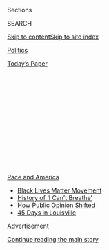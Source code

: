 <div id="app">

<div>

<div>

<div>

<div class="NYTAppHideMasthead css-1q2w90k e1suatyy0">

<div class="section css-ui9rw0 e1suatyy2">

<div class="css-eph4ug er09x8g0">

<div class="css-6n7j50">

</div>

<span class="css-1dv1kvn">Sections</span>

<div class="css-10488qs">

<span class="css-1dv1kvn">SEARCH</span>

</div>

[Skip to content](#site-content)[Skip to site
index](#site-index)

</div>

<div id="masthead-section-label" class="css-1wr3we4 eaxe0e00">

[Politics](https://www.nytimes3xbfgragh.onion/section/politics)

</div>

<div class="css-10698na e1huz5gh0">

</div>

</div>

<div id="masthead-bar-one" class="section hasLinks css-15hmgas e1csuq9d3">

<div class="css-uqyvli e1csuq9d0">

</div>

<div class="css-1uqjmks e1csuq9d1">

</div>

<div class="css-9e9ivx">

[](https://myaccount.nytimes3xbfgragh.onion/auth/login?response_type=cookie&client_id=vi)

</div>

<div class="css-1bvtpon e1csuq9d2">

[Today’s
Paper](https://www.nytimes3xbfgragh.onion/section/todayspaper)

</div>

</div>

</div>

</div>

<div data-aria-hidden="false">

<div id="site-content" data-role="main">

<div>

<div class="css-1aor85t" style="opacity:0.000000001;z-index:-1;visibility:hidden">

<div class="css-1hqnpie">

<div class="css-epjblv">

<span class="css-17xtcya">[Politics](/section/politics)</span><span class="css-x15j1o">|</span><span class="css-fwqvlz">Cori
Bush Defeats William Lacy Clay in a Show of Progressive
Might</span>

</div>

<div class="css-k008qs">

<div class="css-1iwv8en">

<span class="css-18z7m18"></span>

<div>

</div>

</div>

<span class="css-1n6z4y">https://nyti.ms/3gu42N3</span>

<div class="css-1705lsu">

<div class="css-4xjgmj">

<div class="css-4skfbu" data-role="toolbar" data-aria-label="Social Media Share buttons, Save button, and Comments Panel with current comment count" data-testid="share-tools">

  - 
  - 
  - 
  - 
    
    <div class="css-6n7j50">
    
    </div>

  - 

</div>

</div>

</div>

</div>

</div>

</div>

<div id="NYT_TOP_BANNER_REGION" class="css-13pd83m">

<div>

<div id="styln-prism-menu-1590763508878" class="section interactive-content interactive-size-medium css-1edisqu">

<div class="css-17ih8de interactive-body">

<div id="scroll-container" class="css-1gj85ro">

[<span class="styln-title-wrap"><span class="css-1pje3qr">Race
and</span><span class="css-1pje3qr">
America</span></span>](https://www.nytimes3xbfgragh.onion/news-event/george-floyd-protests-minneapolis-new-york-los-angeles?action=click&pgtype=Article&state=default&region=TOP_BANNER&context=storylines_menu)

  - [Black Lives Matter
    Movement](https://www.nytimes3xbfgragh.onion/interactive/2020/07/03/us/george-floyd-protests-crowd-size.html?action=click&pgtype=Article&state=default&region=TOP_BANNER&context=storylines_menu)
  - [History of ‘I Can’t
    Breathe’](https://www.nytimes3xbfgragh.onion/interactive/2020/06/28/us/i-cant-breathe-police-arrest.html?action=click&pgtype=Article&state=default&region=TOP_BANNER&context=storylines_menu)
  - [How Public Opinion
    Shifted](https://www.nytimes3xbfgragh.onion/interactive/2020/06/10/upshot/black-lives-matter-attitudes.html?action=click&pgtype=Article&state=default&region=TOP_BANNER&context=storylines_menu)
  - [45 Days in
    Louisville](https://www.nytimes3xbfgragh.onion/interactive/2020/07/16/us/black-lives-matter-protests-louisville-breonna-taylor.html?action=click&pgtype=Article&state=default&region=TOP_BANNER&context=storylines_menu)

</div>

</div>

</div>

</div>

</div>

<div id="top-wrapper" class="css-1sy8kpn">

<div id="top-slug" class="css-l9onyx">

Advertisement

</div>

[Continue reading the main
story](#after-top)

<div class="ad top-wrapper" style="text-align:center;height:100%;display:block;min-height:250px">

<div id="top" class="place-ad" data-position="top" data-size-key="top">

</div>

</div>

<div id="after-top">

</div>

</div>

<div>

<div id="sponsor-wrapper" class="css-1hyfx7x">

<div id="sponsor-slug" class="css-19vbshk">

Supported by

</div>

[Continue reading the main
story](#after-sponsor)

<div id="sponsor" class="ad sponsor-wrapper" style="text-align:center;height:100%;display:block">

</div>

<div id="after-sponsor">

</div>

</div>

<div class="css-186x18t">

</div>

<div class="css-1vkm6nb ehdk2mb0">

# Cori Bush Defeats William Lacy Clay in a Show of Progressive Might

</div>

The upset of the veteran congressman from St. Louis sent tremors though
the Democratic establishment in Missouri and Washington, D.C.

<div class="css-79elbk" data-testid="photoviewer-wrapper">

<div class="css-z3e15g" data-testid="photoviewer-wrapper-hidden">

</div>

<div class="css-1a48zt4 ehw59r15" data-testid="photoviewer-children">

![<span class="css-16f3y1r e13ogyst0" data-aria-hidden="true">If elected
to the House in November, Cori Bush would be the first Black woman to
represent Missouri in
Congress. </span><span class="css-cnj6d5 e1z0qqy90" itemprop="copyrightHolder"><span class="css-1ly73wi e1tej78p0">Credit...</span><span><span>Michael
B. Thomas/Getty
Images</span></span></span>](https://static01.graylady3jvrrxbe.onion/images/2020/08/04/us/politics/04dc-missouri/merlin_175282206_c754feb4-7f16-41f4-9232-4642cdb3d8c3-articleLarge.jpg?quality=75&auto=webp&disable=upscale)

</div>

</div>

<div class="css-18e8msd">

<div class="css-vp77d3 epjyd6m0">

<div class="css-hus3qt ey68jwv0" data-aria-hidden="true">

[![Nicholas
Fandos](https://static01.graylady3jvrrxbe.onion/images/2018/11/06/multimedia/author-nicholas-fandos/author-nicholas-fandos-thumbLarge-v2.png
"Nicholas Fandos")](https://www.nytimes3xbfgragh.onion/by/nicholas-fandos)

</div>

<div class="css-1baulvz">

By [<span class="css-1baulvz last-byline" itemprop="name">Nicholas
Fandos</span>](https://www.nytimes3xbfgragh.onion/by/nicholas-fandos)

</div>

</div>

  - 
    
    <div class="css-ld3wwf e16638kd2">
    
    Aug. 5, 2020Updated <span class="css-epvm6">12:56 a.m.
    ET</span>
    
    </div>

  - 
    
    <div class="css-4xjgmj">
    
    <div class="css-pvvomx" data-role="toolbar" data-aria-label="Social Media Share buttons, Save button, and Comments Panel with current comment count" data-testid="share-tools">
    
      - 
      - 
      - 
      - 
        
        <div class="css-6n7j50">
        
        </div>
    
      - 
    
    </div>
    
    </div>

</div>

</div>

<div class="section meteredContent css-1r7ky0e" name="articleBody" itemprop="articleBody">

<div class="css-1fanzo5 StoryBodyCompanionColumn">

<div class="css-53u6y8">

ST. LOUIS — Cori Bush, a progressive activist and a leader of the
swelling protest movement for racial justice, toppled Representative
William Lacy Clay Jr. of Missouri in a Democratic primary on Tuesday,
notching the latest in a stunning string of upsets against the party
establishment.

Ms. Bush, 44, had [captured nearly 49
percent](https://www.nytimes3xbfgragh.onion/interactive/2020/08/04/us/elections/results-missouri-house-district-1-primary-election.html)
of the vote by late Tuesday evening compared with 45.5 percent for Mr.
Clay, according to The Associated Press. She had tried and failed to
unseat Mr. Clay in 2018, but this year rode a surge in support for more
liberal, confrontational politics within the Democratic Party amid the
coronavirus pandemic and the national outcry over festering racial
inequities.

Ms. Bush’s victory, which came on the same night that Missouri voters
decided to expand Medicaid eligibility, was a significant milestone for
insurgent progressive candidates and the groups, like Justice Democrats,
that have backed them across the country. It showed that the same brand
of politics that has helped young, liberal candidates of color unseat
veteran party stalwarts in places like Massachusetts and New York could
also resonate deep in the heartland against a Black incumbent whose
family has been synonymous with his district for decades.

</div>

</div>

<div>

</div>

<div class="css-1fanzo5 StoryBodyCompanionColumn">

<div class="css-53u6y8">

Ms. Bush now joins figures like Representative Alexandria Ocasio-Cortez
of New York, who
[defeated](https://www.nytimes3xbfgragh.onion/2018/06/26/nyregion/joseph-crowley-ocasio-cortez-democratic-primary.html)
the 20-year veteran Representative Joseph Crowley in 2018, and Jamaal
Bowman, who last month [won a
primary](https://www.nytimes3xbfgragh.onion/2020/07/17/nyregion/jamaal-bowman-eliot-engel.html)
against Representative Eliot L. Engel, a powerful committee chairman in
his 16th term representing a district straddling the Bronx and
Westchester.

</div>

</div>

<div class="css-1fanzo5 StoryBodyCompanionColumn">

<div class="css-53u6y8">

A single mother, former nurse and pastor, Ms. Bush would be the first
Black woman to represent the state of Missouri in Congress. The
plurality of the district, which encompasses St. Louis and some of its
innermost liberal suburbs, is African-American and considered safely
Democratic.

“Tonight, Missouri’s 1st District has decided that an incremental
approach isn’t going to work any longer,” Ms. Bush told supporters at a
jubilant news conference after the race was called. “We decided that we
the people have the answers, and we will lead from the front lines.”

Mr. Clay, the scion of a storied Black Missouri political dynasty in his
10th term in Congress, had tried to make the campaign a referendum on
not only Ms. Bush’s suitability for elected office but also the
progressive movement behind her. He carried out a series of dark,
personal attacks in the campaign’s final days to try to halt Ms. Bush’s
momentum and [described her as a “prop” of out-of-town interests seeking
to divide the Democratic
Party](https://www.nytimes3xbfgragh.onion/2020/08/02/us/politics/cori-bush-william-lacy-clay-missouri.html)
along racial lines.

Mr. Clay highlighted his own ties to the Democratic power structure,
earning endorsements from Speaker Nancy Pelosi, Senator Kamala Harris of
California and groups like Planned Parenthood.

</div>

</div>

<div class="css-1fanzo5 StoryBodyCompanionColumn">

<div class="css-53u6y8">

Late Tuesday night, it was Justice Democrats, which helped groom Ms.
Bush and other successful progressive challengers, that was celebrating.

“If you don’t know, now you know: The Squad is here to stay, and it’s
growing,” said Alexandra Rojas, the group’s executive director.

Unlike other incumbents who have lost in recent years, Mr. Clay did not
fit neatly into the moderate or progressive wings of the party. He had
supported some hallmark progressive policies in Washington, including
“Medicare for all” and the Green New Deal, but also continued to take
campaign money from corporations. Ms. Bush’s backers bashed him for
helping payday
lenders.

</div>

</div>

<div class="css-79elbk" data-testid="photoviewer-wrapper">

<div class="css-z3e15g" data-testid="photoviewer-wrapper-hidden">

</div>

<div class="css-1a48zt4 ehw59r15" data-testid="photoviewer-children">

![<span class="css-16f3y1r e13ogyst0" data-aria-hidden="true">Representative
William Lacy Clay of Missouri at the Capitol in April. He had
highlighted his ties to the Democratic power
structure. </span><span class="css-cnj6d5 e1z0qqy90" itemprop="copyrightHolder"><span class="css-1ly73wi e1tej78p0">Credit...</span><span>Andrew
Harnik/Associated
Press</span></span>](https://static01.graylady3jvrrxbe.onion/images/2020/08/04/us/politics/04dc-missouri-02/merlin_171869358_adb6aa43-130f-4aed-a8ff-2a1731ec2809-articleLarge.jpg?quality=75&auto=webp&disable=upscale)

</div>

</div>

<div class="css-1fanzo5 StoryBodyCompanionColumn">

<div class="css-53u6y8">

Ms. Bush built her campaign around her personal story as a working-class
Black woman who was pulled into public life after a white police officer
shot and killed Michael Brown, an unarmed Black teenager, in Ferguson,
Mo., in 2014. She joined protesters in the days after the shooting, and
in the weeks and years that followed became one of their leaders,
staring down tear gas, mace and rubber bullets.

Ms. Bush was a fixture at protests across the district this summer after
the police killings of George Floyd and Breonna Taylor.

Speaking to reporters and a small group of supporters Tuesday night
through a medical mask, Ms. Bush drew a bright line from her experience
confronting the police on the streets where Mr. Brown died to her
victory at the ballot box.

</div>

</div>

<div class="css-1fanzo5 StoryBodyCompanionColumn">

<div class="css-53u6y8">

“I was maced and beaten by those same police officers in those same
streets,” she said. “Six months from now, as the first Black
congresswoman in the entire history of Missouri, I will be holding every
single one of them accountable.”

She added: “If you didn’t understand what happened, what was birthed
right here in St. Louis, Missouri, in St. Louis County, in Ferguson,
we’re about to show you.”

Amid a worsening health and economic crisis caused by the coronavirus
pandemic, Ms. Bush pushed drastic changes to the nation’s criminal
justice system, including defunding and dismantling police departments;
called for Medicare for all, a $15 minimum wage and a universal basic
income; and swore off corporate campaign contributions.

But as the campaign wore on, she also began sharpening her attacks
against Mr. Clay directly, accusing him of “failed leadership” after two
decades in office. She noted that he was largely absent from the
protests and questioned his commitment to fighting for voters in a city
troubled by segregation and economic stagnation.

“He’s had 20 years to make a change, not only in St. Louis but across
this country,” Ms. Bush said on Saturday. “He waits until something is
popular to stand up for it, or he waits until there is pressure. I do it
just because that is the need.”

The message ultimately resonated with voters, many of whom had never
before voted for a congressman not named Clay. William Lacy Clay Sr., a
local civil rights figure, entered Congress in 1969 and handed the seat
to his son when he retired in 2001.

While Mr. Clay narrowly carried the portions of the district in suburban
St. Louis County, Ms. Bush won a commanding victory in the city of St.
Louis.

</div>

</div>

<div class="css-1fanzo5 StoryBodyCompanionColumn">

<div class="css-53u6y8">

Ms. Bush’s campaign explicitly benefited from the momentum claimed by
progressives this summer and since 2018. A documentary about her 2018
campaign and that of challengers like Ms. Ocasio-Cortez, “[Knock Down
the
House](https://www.nytimes3xbfgragh.onion/2019/04/30/movies/knock-down-the-house-review.html),”
helped build a national profile. And donations to her campaign far
outpaced those in 2018, allowing her to advertise on TV here, as other
progressives notched victories.

Ms. Bush’s victory comes just a few weeks after [Mr. Bowman, a middle
school principal from the Bronx, upset Mr.
Engel,](https://www.nytimes3xbfgragh.onion/2020/07/17/nyregion/jamaal-bowman-eliot-engel.html)
the chairman of the House Foreign Affairs Committee. In Illinois in
March, [Marie Newman, another progressive, defeated Representative Dan
Lipinski](https://www.nytimes3xbfgragh.onion/2020/03/18/us/politics/marie-newman-dan-lipinski-illinois.html),
a conservative Democrat who opposed abortion rights and the Affordable
Care Act. Like Ms. Ocasio-Cortez, each challenger had the backing of
Justice Democrats.

But while Ms. Bush had the group’s enthusiastic support as well — she
was one of only two challengers to Black incumbents it endorsed this
cycle — and was endorsed by Mr. Bowman, Ms. Ocasio-Cortez had
conspicuously sat on the sidelines. She had campaigned for Ms. Bush in
2018, but Mr. Clay courted the New York Democrat in Washington, signing
onto the Green New Deal, and inviting Ms. Ocasio-Cortez and other
progressive lawmakers to support some of his bills.

</div>

</div>

<div>

</div>

</div>

<div>

</div>

<div>

</div>

<div>

</div>

<div>

<div id="bottom-wrapper" class="css-1ede5it">

<div id="bottom-slug" class="css-l9onyx">

Advertisement

</div>

[Continue reading the main
story](#after-bottom)

<div id="bottom" class="ad bottom-wrapper" style="text-align:center;height:100%;display:block;min-height:90px">

</div>

<div id="after-bottom">

</div>

</div>

</div>

</div>

</div>

## Site Index

<div>

</div>

## Site Information Navigation

  - [© <span>2020</span> <span>The New York Times
    Company</span>](https://help.nytimes3xbfgragh.onion/hc/en-us/articles/115014792127-Copyright-notice)

<!-- end list -->

  - [NYTCo](https://www.nytco.com/)
  - [Contact
    Us](https://help.nytimes3xbfgragh.onion/hc/en-us/articles/115015385887-Contact-Us)
  - [Work with us](https://www.nytco.com/careers/)
  - [Advertise](https://nytmediakit.com/)
  - [T Brand Studio](http://www.tbrandstudio.com/)
  - [Your Ad
    Choices](https://www.nytimes3xbfgragh.onion/privacy/cookie-policy#how-do-i-manage-trackers)
  - [Privacy](https://www.nytimes3xbfgragh.onion/privacy)
  - [Terms of
    Service](https://help.nytimes3xbfgragh.onion/hc/en-us/articles/115014893428-Terms-of-service)
  - [Terms of
    Sale](https://help.nytimes3xbfgragh.onion/hc/en-us/articles/115014893968-Terms-of-sale)
  - [Site
    Map](https://spiderbites.nytimes3xbfgragh.onion)
  - [Help](https://help.nytimes3xbfgragh.onion/hc/en-us)
  - [Subscriptions](https://www.nytimes3xbfgragh.onion/subscription?campaignId=37WXW)

</div>

</div>

</div>

</div>
